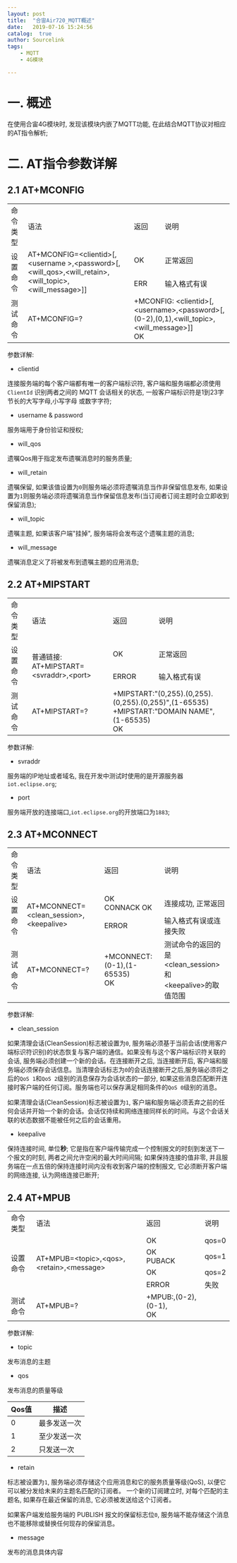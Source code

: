 ```yaml
---
layout: post
title:  "合宙Air720_MQTT概述"
date:   2019-07-16 15:24:56
catalog:  true
author: Sourcelink
tags:
    - MQTT
    - 4G模块

---
```



# 一. 概述


在使用合宙4G模块时, 发现该模块内嵌了MQTT功能, 在此结合MQTT协议对相应的AT指令解析;



# 二. AT指令参数详解


## 2.1  AT+MCONFIG

<table>
   <tr>
      <td>命令类型</td>
      <td>语法</td>
      <td>返回</td>
      <td>说明</td>
   </tr>
   <tr>
      <td rowspan="2">设置命令</td>
      <td rowspan="2" > AT+MCONFIG=&ltclientid&gt[,&ltusername &gt,&ltpassword&gt[,&ltwill_qos&gt,&ltwill_retain&gt,&ltwill_topic&gt,&ltwill_message&gt]] </td>
      <td>OK</td>
      <td>正常返回</td>
   </tr>
   <tr>
   <td>ERR</td>
   <td>输入格式有误</td>
   </tr>
   <tr>
      <td> 测试命令</td>
      <td>  AT+MCONFIG=?</td>
      <td colspan="2">+MCONFIG:
           &ltclientid&gt[,&ltusername&gt,&ltpassword&gt[,(0-2),(0,1),&ltwill_topic&gt,&ltwill_message&gt]] <br>
            OK
      </td>
   </tr>
</table>


参数详解:  

- clientid

连接服务端的每个客户端都有唯一的客户端标识符, 客户端和服务端都必须使用`ClientId` 识别两者之间的 MQTT 会话相关的状态, 一般客户端标识符是1到23字节长的大写字母,小写字母
或数字字符;

- username & password

服务端用于身份验证和授权;

- will_qos

遗嘱Qos用于指定发布遗嘱消息时的服务质量;

- will_retain

遗嘱保留, 如果该值设置为`0`则服务端必须将遗嘱消息当作非保留信息发布, 如果设置为`1`则服务端必须将遗嘱消息当作保留信息发布(当订阅者订阅主题时会立即收到保留消息);

- will_topic

遗嘱主题, 如果该客户端"挂掉", 服务端将会发布这个遗嘱主题的消息;

- will_message

遗嘱消息定义了将被发布到遗嘱主题的应用消息;


## 2.2 AT+MIPSTART

<table>
   <tr>
      <td>命令类型</td>
      <td>语法</td>
      <td>返回</td>
      <td>说明</td>
   </tr>
    <tr>
    <td rowspan="2">设置命令</td>
    <td rowspan="2">普通链接: <br>
                                    AT+MIPSTART=&ltsvraddr&gt,&ltport&gt
    </td>
    <td>OK</td>
    <td>正常返回</td>
    </tr>
    <tr>
    <td>ERROR</td>
    <td>输入格式有误</td>
    </tr>
    <tr>
    <td>测试命令</td>
    <td>AT+MIPSTART=?</td>
    <td colspan="2">+MIPSTART:"(0,255).(0,255).(0,255).(0,255)",(1-65535)<br>
           +MIPSTART:"DOMAIN NAME",(1-65535)<br>
           OK
    </td>
    </tr>
</table>

参数详解:  

- svraddr

服务端的IP地址或者域名, 我在开发中测试时使用的是开源服务器`iot.eclipse.org`;

- port

服务端开放的连接端口,`iot.eclipse.org`的开放端口为`1883`;


## 2.3 AT+MCONNECT

<table>
   <tr>
      <td>命令类型</td>
      <td>语法</td>
      <td>返回</td>
      <td>说明</td>
   </tr>
   <tr>
   <td rowspan="3">设置命令</td>
   <td rowspan="3">AT+MCONNECT=&ltclean_session&gt,&ltkeepalive&gt</td>
   </tr>
   <tr>
   <td>OK<br>
           CONNACK OK
   </td>
   <td>连接成功, 正常返回</td>
   </tr>
    <tr>
    <td>ERROR</td>
    <td>输入格式有误或连接失败</td>
    </tr>    
    <tr>
    <td rowspan="2" >测试命令</td>
    <td rowspan="2" >AT+MCONNECT=?</td>
    </tr>
    <tr>
    <td>+MCONNECT:(0-1),(1-65535) <br>
            OK
   </td>
   <td>测试命令的返回的是&ltclean_session&gt和<br>
            &ltkeepalive&gt的取值范围
    </td>
    </tr>
</table>


参数详解:  

- clean_session

如果清理会话(CleanSession)标志被设置为`0`, 服务端必须基于当前会话(使用客户端标识符识别)的状态恢复与客户端的通信。如果没有与这个客户端标识符关联的会话, 服务端必须创建一个新的会话。在连接断开之后, 当连接断开后, 客户端和服务端必须保存会话信息。当清理会话标志为`0`的会话连接断开之后,服务端必须将之后的`QoS 1`和`QoS 2`级别的消息保存为会话状态的一部分, 如果这些消息匹配断开连接时客户端的任何订阅。服务端也可以保存满足相同条件的`QoS 0`级别的消息。

如果清理会话(CleanSession)标志被设置为`1`, 客户端和服务端必须丢弃之前的任何会话并开始一个新的会话。会话仅持续和网络连接同样长的时间。与这个会话关联的状态数据不能被任何之后的会话重用。

- keepalive

保持连接时间, 单位**秒**; 它是指在客户端传输完成一个控制报文的时刻到发送下一个报文的时刻, 两者之间允许空闲的最大时间间隔; 如果保持连接的值非零, 并且服务端在一点五倍的保持连接时间内没有收到客户端的控制报文, 它必须断开客户端的网络连接, 认为网络连接已断开;



## 2.4 AT+MPUB

<table>
   <tr>
      <td>命令类型</td>
      <td>语法</td>
      <td>返回</td>
      <td>说明</td>
   </tr>
    <tr>
    <td rowspan="4">设置命令</td>
    <td rowspan="4">AT+MPUB=&lttopic&gt,&ltqos&gt,&ltretain&gt,&ltmessage&gt</td>
    <td>OK</td>
    <td>qos=0</td>
    </tr>
    <tr>
    <td>OK<br>PUBACK</td>
    <td>qos=1</td>
    </tr>
    <tr>
    <td>OK</td>
    <td>qos=2</td>
    </tr>
    <tr>
    <td>ERROR</td>
    <td>失败</td>
    </tr>
    <tr>
    <td>测试命令</td>
    <td>AT+MPUB=?</td>
    <td>+MPUB:<topic>,(0-2),(0-1),<message><br>OK</td>
    <td> </td>
    </tr>
</table>


参数详解:  

- topic

发布消息的主题

- qos

发布消息的质量等级

| Qos值 |    描述    |
| ---- | ---------- |
| 0    | 最多发送一次 |
| 1    | 至少发送一次 |
| 2    | 只发送一次   |

- retain

标志被设置为`1`, 服务端必须存储这个应用消息和它的服务质量等级(QoS), 以便它可以被分发给未来的主题名匹配的订阅者。
一个新的订阅建立时, 对每个匹配的主题名, 如果存在最近保留的消息, 它必须被发送给这个订阅者。

如果客户端发给服务端的 PUBLISH 报文的保留标志位`0`, 服务端不能存储这个消息也不能移除或替换任何现存的保留消息。

- message

发布的消息具体内容